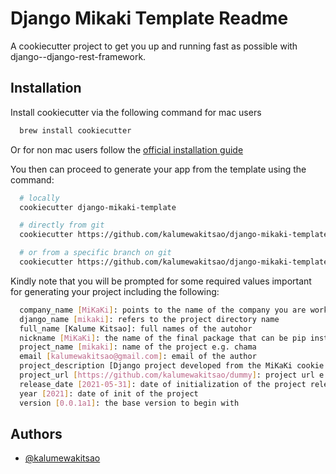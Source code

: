 
# Django Mikaki Template Readme

A cookiecutter project to get you up and running fast as possible with django--django-rest-framework.




## Installation 

Install cookiecutter via the following command for mac users

```bash 
  brew install cookiecutter
```

Or for non mac users follow the [official installation guide](https://cookiecutter.readthedocs.io/en/1.7.2/installation.html)

You then can proceed to generate your app from the template using the command:

```bash
  # locally
  cookiecutter django-mikaki-template

  # directly from git
  cookiecutter https://github.com/kalumewakitsao/django-mikaki-template.git

  # or from a specific branch on git
  cookiecutter https://github.com/kalumewakitsao/django-mikaki-template.git --checkout celery
```

Kindly note that you will be prompted for some required values important for generating your project including the following:

```bash
  company_name [MiKaKi]: points to the name of the company you are working for
  django_name [mikaki]: refers to the project directory name
  full_name [Kalume Kitsao]: full names of the autohor
  nickname [MiKaKi]: the name of the final package that can be pip installed
  project_name [mikaki]: name of the project e.g. chama
  email [kalumewakitsao@gmail.com]: email of the author
  project_description [Django project developed from the MiKaKi cookie cutter, ni God]: a description of the project
  project_url [https://github.com/kalumewakitsao/dummy]: project url e.g. on github
  release_date [2021-05-31]: date of initialization of the project release
  year [2021]: date of init of the project
  version [0.0.1a1]: the base version to begin with
```



  ## Authors

- [@kalumewakitsao](https://www.github.com/kalumewakitsao)